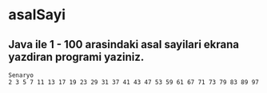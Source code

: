 # asalSayi

## Java ile 1 - 100 arasindaki asal sayilari ekrana yazdiran programi yaziniz.
```
Senaryo
2 3 5 7 11 13 17 19 23 29 31 37 41 43 47 53 59 61 67 71 73 79 83 89 97 
```
